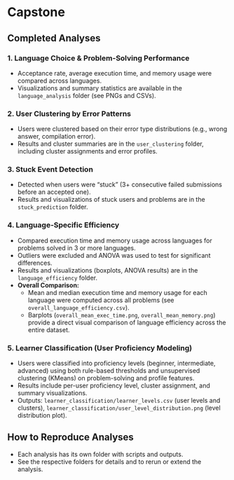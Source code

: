 # Capstone

## Completed Analyses

### 1. Language Choice & Problem-Solving Performance
- Acceptance rate, average execution time, and memory usage were compared across languages.
- Visualizations and summary statistics are available in the `language_analysis` folder (see PNGs and CSVs).

### 2. User Clustering by Error Patterns
- Users were clustered based on their error type distributions (e.g., wrong answer, compilation error).
- Results and cluster summaries are in the `user_clustering` folder, including cluster assignments and error profiles.

### 3. Stuck Event Detection
- Detected when users were “stuck” (3+ consecutive failed submissions before an accepted one).
- Results and visualizations of stuck users and problems are in the `stuck_prediction` folder.


### 4. Language-Specific Efficiency
- Compared execution time and memory usage across languages for problems solved in 3 or more languages.
- Outliers were excluded and ANOVA was used to test for significant differences.
- Results and visualizations (boxplots, ANOVA results) are in the `language_efficiency` folder.
- **Overall Comparison:**
	- Mean and median execution time and memory usage for each language were computed across all problems (see `overall_language_efficiency.csv`).
	- Barplots (`overall_mean_exec_time.png`, `overall_mean_memory.png`) provide a direct visual comparison of language efficiency across the entire dataset.

### 5. Learner Classification (User Proficiency Modeling)
- Users were classified into proficiency levels (beginner, intermediate, advanced) using both rule-based thresholds and unsupervised clustering (KMeans) on problem-solving and profile features.
- Results include per-user proficiency level, cluster assignment, and summary visualizations.
- Outputs: `learner_classification/learner_levels.csv` (user levels and clusters), `learner_classification/user_level_distribution.png` (level distribution plot).

## How to Reproduce Analyses
- Each analysis has its own folder with scripts and outputs.
- See the respective folders for details and to rerun or extend the analysis.